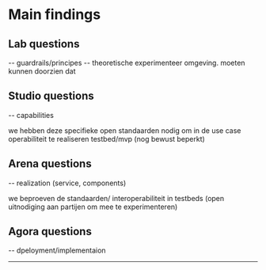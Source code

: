 # Main findings

## Lab questions

-- guardrails/principes 
-- theoretische experimenteer omgeving. moeten kunnen doorzien dat 




## Studio questions

-- capabilities

we hebben deze specifieke open standaarden nodig om in de use case operabiliteit te realiseren
testbed/mvp (nog bewust beperkt)




## Arena questions

-- realization (service, components)

we beproeven de standaarden/ interoperabiliteit in testbeds (open uitnodiging aan partijen om mee te experimenteren)


## Agora questions

-- dpeloyment/implementaion


---